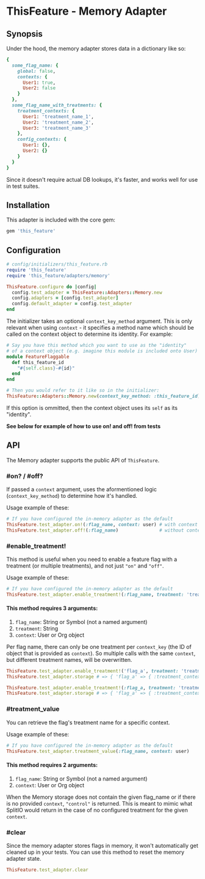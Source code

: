# ThisFeature - Memory Adapter

## Synopsis

Under the hood, the memory adapter stores data in a dictionary like so:

```ruby
{
  some_flag_name: {
    global: false,
    contexts: {
      User1: true,
      User2: false
    }
  },
  some_flag_name_with_treatments: {
    treatment_contexts: {
      User1: 'treatment_name_1',
      User2: 'treatment_name_2',
      User3: 'treatment_name_3'
    },
    config_contexts: {
      User1: {},
      User2: {}
    }
  }
}
```

Since it doesn't require actual DB lookups, it's faster, and works well for use
in test suites.

## Installation

This adapter is included with the core gem:

```ruby
gem 'this_feature'
```

## Configuration

```ruby
# config/initializers/this_feature.rb
require 'this_feature'
require 'this_feature/adapters/memory'

ThisFeature.configure do |config|
  config.test_adapter = ThisFeature::Adapters::Memory.new
  config.adapters = [config.test_adapter]
  config.default_adapter = config.test_adapter
end
```

The initializer takes an optional `context_key_method` argument. This is only relevant when using `context` -
it specifies a method name which should be called on the context object to determine its identity.
For example:

```ruby
# Say you have this method which you want to use as the "identity"
# of a context object (e.g. imagine this module is included onto User)
module FeatureFlaggable
  def this_feature_id
    "#{self.class}-#{id}"
  end
end

# Then you would refer to it like so in the initializer:
ThisFeature::Adapters::Memory.new(context_key_method: :this_feature_id)
```

If this option is ommitted, then the context object uses its `self` as its "identity".

**See below for example of how to use on! and off! from tests**

## API

The Memory adapter supports the public API of `ThisFeature`.

### **#on? / #off?**

If passed a `context` argument, uses the aformentioned logic
(`context_key_method`) to determine how it's handled.

Usage example of these:

```ruby
# If you have configured the in-memory adapter as the default
ThisFeature.test_adapter.on!(:flag_name, context: user) # with context
ThisFeature.test_adapter.off!(:flag_name)               # without context
```

### **#enable_treatment!**

This method is useful when you need to enable a feature flag with a treatment (or multiple treatments), and not just `"on"` and `"off"`.

Usage example of these:

```ruby
# If you have configured the in-memory adapter as the default
ThisFeature.test_adapter.enable_treatment!(:flag_name, treatment: 'treatment_name', context: user)
```
#### This method requires 3 arguments:
1. `flag_name`: String or Symbol (not a named argument)
2. `treatment`: String
3. `context`: User or Org object

Per flag name, there can only be one treatment per `context_key` (the ID of object that is provided as `context`). So multiple calls with the same `context`, but different treatment names, will be overwritten.

```ruby
ThisFeature.test_adapter.enable_treatment!('flag_a', treatment: 'treatment_1', context: user1)
ThisFeature.test_adapter.storage # => { 'flag_a' => { :treatment_contexts => { 'User1': 'treatment_1' } } }

ThisFeature.test_adapter.enable_treatment!(:flag_a, treatment: 'treatment_2', context: user1)
ThisFeature.test_adapter.storage # => { 'flag_a' => { :treatment_contexts => { 'User1': 'treatment_2' } } }
```

### **#treatment_value**

You can retrieve the flag's treatment name for a specific context.

Usage example of these:

```ruby
# If you have configured the in-memory adapter as the default
ThisFeature.test_adapter.treatment_value(:flag_name, context: user)
```

#### This method requires 2 arguments:
1. `flag_name`: String or Symbol (not a named argument)
2. `context`: User or Org object

When the Memory storage does not contain the given flag_name or if there is no provided `context`, `"control"` is returned. This is meant to mimic what SplitIO would return in the case of no configured treatment for the given `context`.
### **#clear**

Since the memory adapter stores flags in memory, it won't automatically get cleaned up in your tests. You can use this method to reset the memory adapter state.

```ruby
ThisFeature.test_adapter.clear
```
